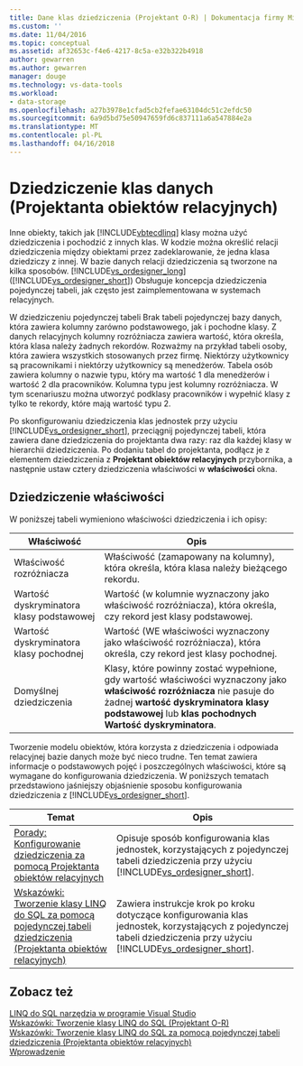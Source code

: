 ```yaml
---
title: Dane klas dziedziczenia (Projektant O-R) | Dokumentacja firmy Microsoft
ms.custom: ''
ms.date: 11/04/2016
ms.topic: conceptual
ms.assetid: af32653c-f4e6-4217-8c5a-e32b322b4918
author: gewarren
ms.author: gewarren
manager: douge
ms.technology: vs-data-tools
ms.workload:
- data-storage
ms.openlocfilehash: a27b3978e1cfad5cb2fefae63104dc51c2efdc50
ms.sourcegitcommit: 6a9d5bd75e50947659fd6c837111a6a547884e2a
ms.translationtype: MT
ms.contentlocale: pl-PL
ms.lasthandoff: 04/16/2018
---
```

# <a name="data-class-inheritance-or-designer"></a>Dziedziczenie klas danych (Projektanta obiektów relacyjnych)
Inne obiekty, takich jak [!INCLUDE[vbtecdlinq](../data-tools/includes/vbtecdlinq_md.md)] klasy można użyć dziedziczenia i pochodzić z innych klas. W kodzie można określić relacji dziedziczenia między obiektami przez zadeklarowanie, że jedna klasa dziedziczy z innej. W bazie danych relacji dziedziczenia są tworzone na kilka sposobów. [!INCLUDE[vs_ordesigner_long](../data-tools/includes/vs_ordesigner_long_md.md)] ([!INCLUDE[vs_ordesigner_short](../data-tools/includes/vs_ordesigner_short_md.md)]) Obsługuje koncepcja dziedziczenia pojedynczej tabeli, jak często jest zaimplementowana w systemach relacyjnych.  
  
 W dziedziczeniu pojedynczej tabeli Brak tabeli pojedynczej bazy danych, która zawiera kolumny zarówno podstawowego, jak i pochodne klasy. Z danych relacyjnych kolumny rozróżniacza zawiera wartość, która określa, która klasa należy żadnych rekordów. Rozważmy na przykład tabeli osoby, która zawiera wszystkich stosowanych przez firmę. Niektórzy użytkownicy są pracownikami i niektórzy użytkownicy są menedżerów. Tabela osób zawiera kolumny o nazwie typu, który ma wartość 1 dla menedżerów i wartość 2 dla pracowników. Kolumna typu jest kolumny rozróżniacza. W tym scenariuszu można utworzyć podklasy pracowników i wypełnić klasy z tylko te rekordy, które mają wartość typu 2.  
  
 Po skonfigurowaniu dziedziczenia klas jednostek przy użyciu [!INCLUDE[vs_ordesigner_short](../data-tools/includes/vs_ordesigner_short_md.md)], przeciągnij pojedynczej tabeli, która zawiera dane dziedziczenia do projektanta dwa razy: raz dla każdej klasy w hierarchii dziedziczenia. Po dodaniu tabel do projektanta, podłącz je z elementem dziedziczenia z **Projektant obiektów relacyjnych** przybornika, a następnie ustaw cztery dziedziczenia właściwości w **właściwości** okna.  
  
## <a name="inheritance-properties"></a>Dziedziczenie właściwości  
 W poniższej tabeli wymieniono właściwości dziedziczenia i ich opisy:  
  
|Właściwość|Opis|  
|--------------|-----------------|  
|Właściwość rozróżniacza|Właściwość (zamapowany na kolumny), która określa, która klasa należy bieżącego rekordu.|  
|Wartość dyskryminatora klasy podstawowej|Wartość (w kolumnie wyznaczony jako właściwość rozróżniacza), która określa, czy rekord jest klasy podstawowej.|  
|Wartość dyskryminatora klasy pochodnej|Wartość (WE właściwości wyznaczony jako właściwość rozróżniacza), która określa, czy rekord jest klasy pochodnej.|  
|Domyślnej dziedziczenia|Klasy, które powinny zostać wypełnione, gdy wartość właściwości wyznaczony jako **właściwość rozróżniacza** nie pasuje do żadnej **wartość dyskryminatora klasy podstawowej** lub **klas pochodnych Wartość dyskryminatora**.|  
  
 Tworzenie modelu obiektów, która korzysta z dziedziczenia i odpowiada relacyjnej bazie danych może być nieco trudne. Ten temat zawiera informacje o podstawowych pojęć i poszczególnych właściwości, które są wymagane do konfigurowania dziedziczenia. W poniższych tematach przedstawiono jaśniejszy objaśnienie sposobu konfigurowania dziedziczenia z [!INCLUDE[vs_ordesigner_short](../data-tools/includes/vs_ordesigner_short_md.md)].  
  
|Temat|Opis|  
|-----------|-----------------|  
|[Porady: Konfigurowanie dziedziczenia za pomocą Projektanta obiektów relacyjnych](../data-tools/how-to-configure-inheritance-by-using-the-o-r-designer.md)|Opisuje sposób konfigurowania klas jednostek, korzystających z pojedynczej tabeli dziedziczenia przy użyciu [!INCLUDE[vs_ordesigner_short](../data-tools/includes/vs_ordesigner_short_md.md)].|  
|[Wskazówki: Tworzenie klasy LINQ do SQL za pomocą pojedynczej tabeli dziedziczenia (Projektanta obiektów relacyjnych)](../data-tools/walkthrough-creating-linq-to-sql-classes-by-using-single-table-inheritance-o-r-designer.md)|Zawiera instrukcje krok po kroku dotyczące konfigurowania klas jednostek, korzystających z pojedynczej tabeli dziedziczenia przy użyciu [!INCLUDE[vs_ordesigner_short](../data-tools/includes/vs_ordesigner_short_md.md)].|  
  
## <a name="see-also"></a>Zobacz też  
 [LINQ do SQL narzędzia w programie Visual Studio](../data-tools/linq-to-sql-tools-in-visual-studio2.md)   
 [Wskazówki: Tworzenie klasy LINQ do SQL (Projektant O-R)](how-to-create-linq-to-sql-classes-mapped-to-tables-and-views-o-r-designer.md)   
 [Wskazówki: Tworzenie klasy LINQ do SQL za pomocą pojedynczej tabeli dziedziczenia (Projektanta obiektów relacyjnych)](../data-tools/walkthrough-creating-linq-to-sql-classes-by-using-single-table-inheritance-o-r-designer.md)   
 [Wprowadzenie](/dotnet/framework/data/adonet/sql/linq/getting-started)